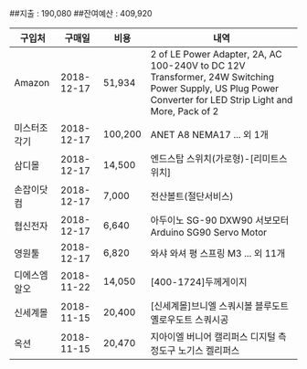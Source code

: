##지출 : 190,080
##잔여예산 : 409,920

구입처|구매일| 비용 |내역
---	|	---	|	---	|	---
Amazon|2018-12-17| 51,934 |2 of LE Power Adapter, 2A, AC 100-240V to DC 12V Transformer, 24W Switching Power Supply, US Plug Power Converter for LED Strip Light and More, Pack of 2
미스터조각기|2018-12-17| 100,200 |ANET A8 NEMA17 ... 외 1개
삼디몰|2018-12-17| 14,500 |엔드스탑 스위치(가로형)-[리미트스위치]
손잡이닷컴|2018-12-17| 7,000 |전산볼트(절단서비스)
협신전자|2018-12-17| 6,640 |아두이노 SG-90 DXW90 서보모터 Arduino SG90 Servo Motor
영원툴|2018-12-17| 6,820 |와샤 와셔 평 스프링 M3 ... 외 11개
디에스엠알오|2018-11-22| 14,050 |[400-1724]두께게이지
신세계몰|2018-11-15| 20,400 |[신세계몰]브니엘 스쿼시볼 블루도트 옐로우도트 스쿼시공
옥션|2018-11-15| 20,470 |지아이엘 버니어 캘리퍼스 디지털 측정도구 노기스 켈리퍼스
